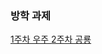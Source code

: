 ### 방학 과제
<a href="https://bskstest.mycafe24.com/eventPage1/3-1/space/source/3-1.html"> 1주차 우주 </a>
<a href="https://bskstest.mycafe24.com/eventPage2/3-2/3-2.html"> 2주차 공룡 </a>
